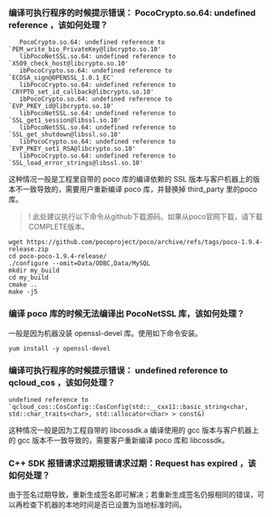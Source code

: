 ### 编译可执行程序的时候提示错误： PocoCrypto.so.64: undefined reference ，该如何处理？


```shell
   PocoCrypto.so.64: undefined reference to `PEM_write_bio_PrivateKey@libcrypto.so.10'
   libPocoNetSSL.so.64: undefined reference to `X509_check_host@libcrypto.so.10'
   ibPocoCrypto.so.64: undefined reference to `ECDSA_sign@OPENSSL_1.0.1_EC'
   libPocoCrypto.so.64: undefined reference to `CRYPTO_set_id_callback@libcrypto.so.10'
   ibPocoCrypto.so.64: undefined reference to `EVP_PKEY_id@libcrypto.so.10'
   libPocoNetSSL.so.64: undefined reference to `SSL_get1_session@libssl.so.10'
   libPocoNetSSL.so.64: undefined reference to `SSL_get_shutdown@libssl.so.10'
   libPocoCrypto.so.64: undefined reference to `EVP_PKEY_set1_RSA@libcrypto.so.10'
   libPocoCrypto.so.64: undefined reference to `SSL_load_error_strings@libssl.so.10'
```
这种情况一般是工程里自带的 poco 库的编译依赖的 SSL 版本与客户机器上的版本不一致导致的，需要用户重新编译 poco 库，并替换掉 third_party 里的poco库。

>! 此处建议执行以下命令从github下载源码。如果从poco官网下载，请下载COMPLETE版本。

```shell
wget https://github.com/pocoproject/poco/archive/refs/tags/poco-1.9.4-release.zip
cd poco-poco-1.9.4-release/
./configure --omit=Data/ODBC,Data/MySQL
mkdir my_build
cd my_build
cmake .. 
make -j5
```


### 编译 poco 库的时候无法编译出 PocoNetSSL 库，该如何处理？


一般是因为机器没装 openssl-devel 库。使用如下命令安装。
```shell
yum install -y openssl-devel
```



### 编译可执行程序的时候提示错误： undefined reference to qcloud_cos ，该如何处理？
```shell
undefined reference to `qcloud_cos::CosConfig::CosConfig(std::__cxx11::basic_string<char, std::char_traits<char>, std::allocator<char> > const&)
```
这种情况一般是因为工程自带的 libcossdk.a 编译使用的 gcc 版本与客户机器上的 gcc 版本不一致导致的，需要客户重新编译 poco 库和 libcossdk。


### C++ SDK 报错请求过期报错请求过期：Request has expired ，该如何处理？


由于签名过期导致，重新生成签名即可解决；若重新生成签名仍报相同的错误，可以再检查下机器的本地时间是否已设置为当地标准时间。


